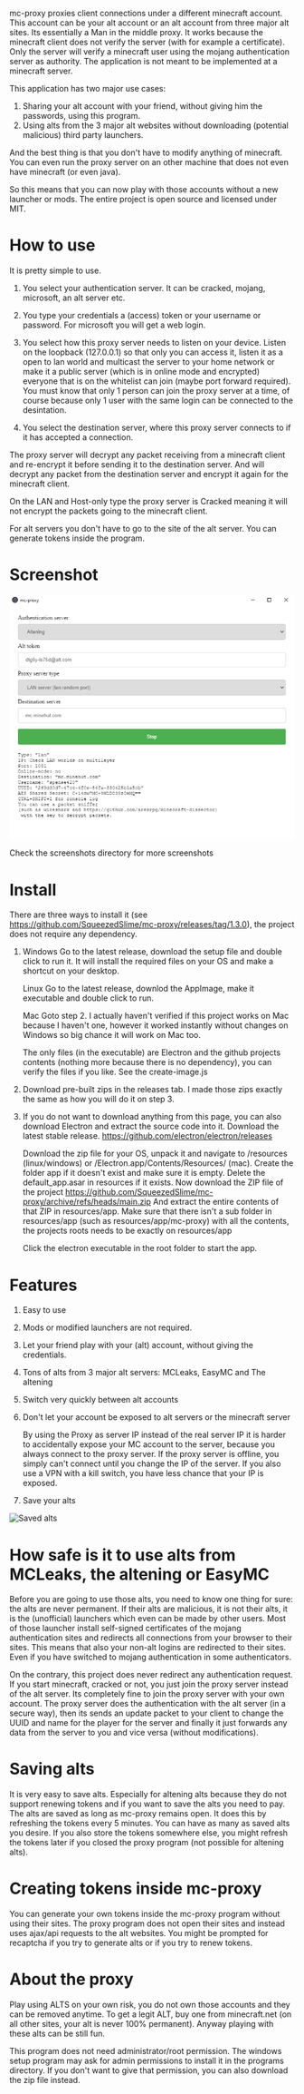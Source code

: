 mc-proxy proxies client connections under a different minecraft account. This account can be your alt account or an alt account from three major alt sites.
Its essentially a Man in the middle proxy. It works because the minecraft client does not verify the server (with for example a certificate). Only the server will verify a minecraft user using the mojang authentication server as authority.
The application is not meant to be implemented at a minecraft server.

This application has two major use cases:
1. Sharing your alt account with your friend, without giving him the passwords, using this program.
2. Using alts from the 3 major alt websites without downloading (potential malicious) third party launchers. 

And the best thing is that you don't have to modify anything of minecraft. You can even run the proxy server on an other machine that does not even have minecraft (or even java).

So this means that you can now play with those accounts without a new launcher or mods. The entire project is open source and licensed under MIT.

# How to use
It is pretty simple to use.

1. You select your authentication server. It can be cracked, mojang, microsoft, an alt server etc.

2. You type your credentials a (access) token or your username or password. For microsoft you will get a web login.

3. You select how this proxy server needs to listen on your device. Listen on the loopback (127.0.0.1) so that only you can access it, listen it as a open to lan world and multicast the server to your home network or make it a public server (which is in online mode and encrypted) everyone that is on the whitelist can join (maybe port forward required).  You must know that only 1 person can join the proxy server at a time, of course because only 1 user with the same login can be connected to the desintation.

4. You select the destination server, where this proxy server connects to if it has accepted a connection.

The proxy server will decrypt any packet receiving from a minecraft client and re-encrypt it before sending it to the destination server.
And will decrypt any packet from the destination server and encrypt it again for the minecraft client.

On the LAN and Host-only type the proxy server is Cracked meaning it will not encrypt the packets going to the minecraft client.

For alt servers you don't have to go to the site of the alt server. You can generate tokens inside the program. 

# Screenshot

![Altening on this proxy](screenshots/mc-proxy-altening.PNG?raw=true "MC altening on mc proxy")

Check the screenshots directory for more screenshots

# Install

There are three ways to install it (see https://github.com/SqueezedSlime/mc-proxy/releases/tag/1.3.0), the project does not require any dependency.

1. Windows
   Go to the latest release, download the setup file and double click to run it. It will install the required files on your OS and make a shortcut on your desktop.

   Linux
   Go to the latest release, downlod the AppImage, make it executable and double click to run.

   Mac
   Goto step 2. I actually haven't verified if this project works on Mac because I haven't one, however it worked instantly without changes on Windows so big chance it will work on Mac too.

   
   The only files (in the executable) are Electron and the github projects contents (nothing more because there is no dependency), you can verify the files if you like. See the create-image.js
2. Download pre-built zips in the releases tab. I made those zips exactly the same as how you will do it on step 3. 
3. 
    If you do not want to download anything from this page, you can also download Electron and extract the source code into it.
    Download the latest stable release.
    https://github.com/electron/electron/releases

    Download the zip file for your OS, unpack it and navigate to /resources (linux/windows) or /Electron.app/Contents/Resources/ (mac). Create the folder app if it doesn't exist and make sure it is empty.
    Delete the default_app.asar in resources if it exists. Now download the ZIP file of the project https://github.com/SqueezedSlime/mc-proxy/archive/refs/heads/main.zip
    And extract the entire contents of that ZIP in resources/app. Make sure that there isn't a sub folder in resources/app (such as resources/app/mc-proxy) with all the contents, the projects roots needs to be exactly on resources/app

    Click the electron executable in the root folder to start the app.

# Features

1. Easy to use

2. Mods or modified launchers are not required.

3. Let your friend play with your (alt) account, without giving the credentials.

4. Tons of alts from 3 major alt servers: MCLeaks, EasyMC and The altening

5. Switch very quickly between alt accounts

6. Don't let your account be exposed to alt servers or the minecraft server
   
   By using the Proxy as server IP instead of the real server IP it is harder to accidentally expose your MC account to the server, because you always connect to the proxy server. If the proxy server is offline, you simply can't connect until you change the IP of the server. If you also use a VPN with a kill switch, you have less chance that your IP is exposed.

7. Save your alts

![Saved alts](screenshots/saving-alts.png.PNG?raw=true "Saved alts on the proxy")

# How safe is it to use alts from MCLeaks, the altening or EasyMC

Before you are going to use those alts, you need to know one thing for sure: the alts are never permanent. If their alts are malicious, it is not their alts, it is the (unofficial) launchers which even can be made by other users.
Most of those launcher install self-signed certificates of the mojang authentication sites and redirects all connections from your browser to their sites. This means that also your non-alt logins are redirected to their sites.
Even if you have switched to mojang authentication in some authenticators.

On the contrary, this project does never redirect any authentication request. If you start minecraft, cracked or not, you just join the proxy server instead of the alt server. Its completely fine to join the proxy server with your own account.
The proxy server does the authentication with the alt server (in a secure way), then its sends an update packet to your client to change the UUID and name for the player for the server and finally it just forwards any data from the server to you and vice versa (without modifications).

# Saving alts

It is very easy to save alts. Especially for altening alts because they do not support renewing tokens and if you want to save the alts you need to pay.
The alts are saved as long as mc-proxy remains open. It does this by refreshing the tokens every 5 minutes. You can have as many as saved alts you desire. If you also store the tokens somewhere else, you might refresh the tokens later if you closed the proxy program (not possible for altening alts).

# Creating tokens inside mc-proxy

You can generate your own tokens inside the mc-proxy program without using their sites. The proxy program does not open their sites and instead uses ajax/api requests to the alt websites. You might be prompted for recaptcha if you try to generate alts or if you try to renew tokens.

# About the proxy

Play using ALTS on your own risk, you do not own those accounts and they can be removed anytime. To get a legit ALT, buy one from minecraft.net (on all other sites, your alt is never 100% permanent). Anyway playing with these alts can be still fun.

This program does not need administrator/root permission. The windows setup program may ask for admin permissions to install it in the programs directory. If you don't want to give that permission, you can also download the zip file instead.

